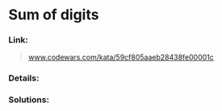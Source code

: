 # Sum of digits

### Link:

> www.codewars.com/kata/59cf805aaeb28438fe00001c

### Details:



### Solutions:

<!-- [JavaScript](https://github.com/CrappyCodeMaker/CODEWARS/blob/main/7%20kyu/Evens%20and%20Odds/Solution/JS.js), [TypeScript](https://github.com/CrappyCodeMaker/CODEWARS/blob/main/7%20kyu/Evens%20and%20Odds/Solution/TS.ts), [C#](https://github.com/CrappyCodeMaker/CODEWARS/blob/main/7%20kyu/Evens%20and%20Odds/Solution/C%23.cs) -->

